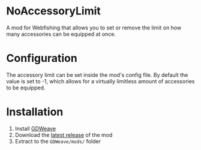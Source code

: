 # NoAccessoryLimit

A mod for Webfishing that allows you to set or remove the limit on how many accessories can be equipped at once.

# Configuration

The accessory limit can be set inside the mod's config file. By default the value is set to -1, which allows for a virtually limitless amount of accessories to be equipped.

# Installation

1. Install [GDWeave](https://github.com/NotNite/GDWeave/)
2. Download the [latest release](https://github.com/DreamwalkerSisyphe/NoAccessoryLimit/releases) of the mod
3. Extract to the `GDWeave/mods/` folder
